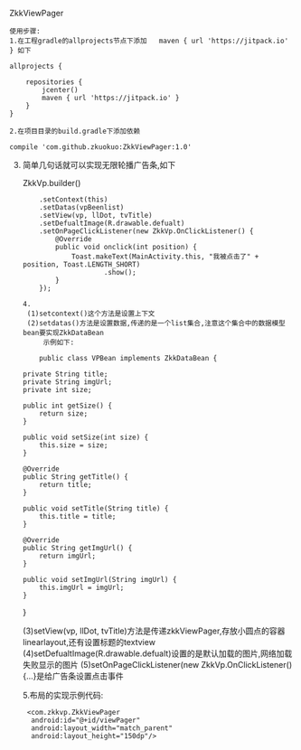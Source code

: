 
ZkkViewPager

    使用步骤:
    1.在工程gradle的allprojects节点下添加   maven { url 'https://jitpack.io' } 如下

    allprojects {

        repositories {
            jcenter()
            maven { url 'https://jitpack.io' }
        }
    }

    2.在项目目录的build.gradle下添加依赖

    compile 'com.github.zkuokuo:ZkkViewPager:1.0'

3.  简单几句话就可以实现无限轮播广告条,如下

    ZkkVp.builder()

            .setContext(this)
            .setDatas(vpBeenlist)
            .setView(vp, llDot, tvTitle)
            .setDefualtImage(R.drawable.defualt)
            .setOnPageClickListener(new ZkkVp.OnClickListener() {
                @Override
                public void onclick(int position) {
                    Toast.makeText(MainActivity.this, "我被点击了" + position, Toast.LENGTH_SHORT)
                            .show();
                }
            });
            
        4.
         (1)setcontext()这个方法是设置上下文
         (2)setdatas()方法是设置数据,传递的是一个list集合,注意这个集合中的数据模型bean要实现ZkkDataBean
             示例如下:

            public class VPBean implements ZkkDataBean {

        private String title;
        private String imgUrl;
        private int size;

        public int getSize() {
            return size;
        }

        public void setSize(int size) {
            this.size = size;
        }

        @Override
        public String getTitle() {
            return title;
        }

        public void setTitle(String title) {
            this.title = title;
        }

        @Override
        public String getImgUrl() {
            return imgUrl;
        }

        public void setImgUrl(String imgUrl) {
            this.imgUrl = imgUrl;
        }
    }

      (3)setView(vp, llDot, tvTitle)方法是传递zkkViewPager,存放小圆点的容器linearlayout,还有设置标题的textview
      (4)setDefualtImage(R.drawable.defualt)设置的是默认加载的图片,网络加载失败显示的图片
      (5)setOnPageClickListener(new ZkkVp.OnClickListener(){...}是给广告条设置点击事件

      5.布局的实现示例代码:

         <com.zkkvp.ZkkViewPager
          android:id="@+id/viewPager"
          android:layout_width="match_parent"
          android:layout_height="150dp"/>
